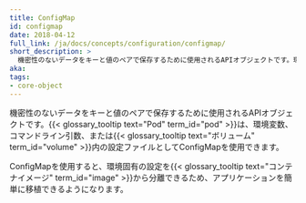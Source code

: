 ```yaml
---
title: ConfigMap
id: configmap
date: 2018-04-12
full_link: /ja/docs/concepts/configuration/configmap/
short_description: >
  機密性のないデータをキーと値のペアで保存するために使用されるAPIオブジェクトです。環境変数、コマンドライン引数、またはボリューム内の設定ファイルとして使用できます。
aka:
tags:
- core-object
---
```


 機密性のないデータをキーと値のペアで保存するために使用されるAPIオブジェクトです。{{< glossary_tooltip text="Pod" term_id="pod" >}}は、環境変数、コマンドライン引数、または{{< glossary_tooltip text="ボリューム" term_id="volume" >}}内の設定ファイルとしてConfigMapを使用できます。

<!--more-->

ConfigMapを使用すると、環境固有の設定を{{< glossary_tooltip text="コンテナイメージ" term_id="image" >}}から分離できるため、アプリケーションを簡単に移植できるようになります。
